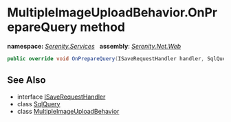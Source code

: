 # MultipleImageUploadBehavior.OnPrepareQuery method
**namespace:** *[Serenity.Services](../../README.md#serenity.services-namespace)*   **assembly**: *[Serenity.Net.Web](../../README.md)*

```csharp
public override void OnPrepareQuery(ISaveRequestHandler handler, SqlQuery query)
```

## See Also

* interface [ISaveRequestHandler](../Serenity.Net.Services/../ISaveRequestHandler.md)
* class [SqlQuery](../Serenity.Net.Data/../../Serenity.Data/SqlQuery.md)
* class [MultipleImageUploadBehavior](../MultipleImageUploadBehavior.md)